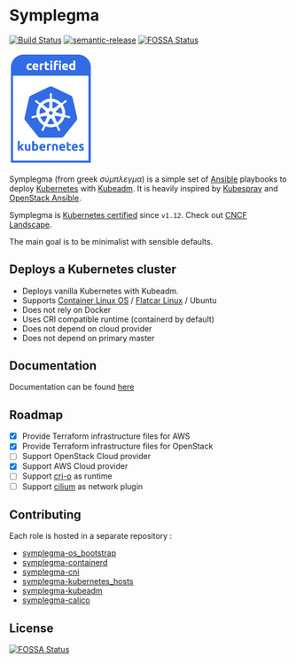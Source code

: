 # Symplegma

[![Build Status](https://travis-ci.com/clusterfrak-dynamics/symplegma.svg?branch=master)](https://travis-ci.org/clusterfrak-dynamics/symplegma)
[![semantic-release](https://img.shields.io/badge/%20%20%F0%9F%93%A6%F0%9F%9A%80-semantic--release-e10079.svg)](https://github.com/semantic-release/semantic-release)
[![FOSSA Status](https://app.fossa.io/api/projects/git%2Bgithub.com%2Fclusterfrak-dynamics%2Fsymplegma.svg?type=shield)](https://app.fossa.io/projects/git%2Bgithub.com%2Fclusterfrak-dynamics%2Fsymplegma?ref=badge_shield)

<p>
<img src="https://raw.githubusercontent.com/cncf/artwork/master/projects/kubernetes/certified-kubernetes/versionless/color/certified-kubernetes-color.png" alt="Certified Kubernetes" title="Certified Kubernetes" width=150/>
</p>

Symplegma (from greek *σύμπλεγμα*) is a simple set of [Ansible](https://www.ansible.com/) playbooks to deploy [Kubernetes](https://kubernetes.io/) with [Kubeadm](https://kubernetes.io/docs/setup/independent/high-availability/). It is heavily inspired by [Kubespray](https://github.com/kubernetes-incubator/kubespray) and [OpenStack Ansible](https://docs.openstack.org/openstack-ansible/latest/).

Symplegma is [Kubernetes certified](https://github.com/cncf/k8s-conformance/tree/master/v1.15/symplegma) since `v1.12`. Check out [CNCF Landscape](https://landscape.cncf.io/).

The main goal is to be minimalist with sensible defaults.

## Deploys a Kubernetes cluster

- Deploys vanilla Kubernetes with Kubeadm.
- Supports [Container Linux OS](https://coreos.com/os/docs/latest/) / [Flatcar Linux](https://www.flatcar-linux.org/) / Ubuntu
- Does not rely on Docker
- Uses CRI compatible runtime (containerd by default)
- Does not depend on cloud provider
- Does not depend on primary master

## Documentation

Documentation can be found [here](https://clusterfrak-dynamics.github.io/symplegma/)

## Roadmap

- [X] Provide Terraform infrastructure files for AWS
- [X] Provide Terraform infrastructure files for OpenStack
- [ ] Support OpenStack Cloud provider
- [X] Support AWS Cloud provider
- [ ] Support [cri-o](http://cri-o.io/) as runtime
- [ ] Support [cilium](https://github.com/cilium/cilium) as network plugin

## Contributing

Each role is hosted in a separate repository :

- [symplegma-os_bootstrap](https://github.com/clusterfrak-dynamics/symplegma-os_bootstrap)
- [symplegma-containerd](https://github.com/clusterfrak-dynamics/symplegma-containerd)
- [symplegma-cni](https://github.com/clusterfrak-dynamics/symplegma-cni)
- [symplegma-kubernetes_hosts](https://github.com/clusterfrak-dynamics/symplegma-kubernetes_hosts)
- [symplegma-kubeadm](https://github.com/clusterfrak-dynamics/symplegma-kubeadm)
- [symplegma-calico](https://github.com/clusterfrak-dynamics/symplegma-calico)

## License
[![FOSSA Status](https://app.fossa.io/api/projects/git%2Bgithub.com%2Fclusterfrak-dynamics%2Fsymplegma.svg?type=large)](https://app.fossa.io/projects/git%2Bgithub.com%2Fclusterfrak-dynamics%2Fsymplegma?ref=badge_large)
